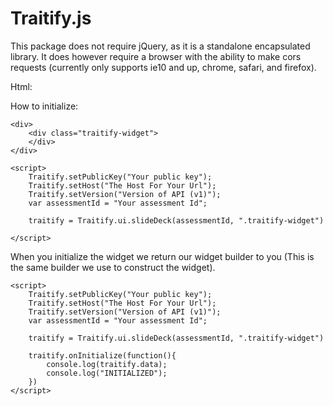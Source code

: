 
Traitify.js
===============

This package does not require jQuery, as it is a standalone encapsulated library. It does however require a browser with the ability to make cors requests (currently only supports ie10 and up, chrome, safari, and firefox).

Html:


How to initialize:

    <div>
        <div class="traitify-widget">
        </div>
    </div>

    <script>
        Traitify.setPublicKey("Your public key");
        Traitify.setHost("The Host For Your Url");
        Traitify.setVersion("Version of API (v1)");
        var assessmentId = "Your assessment Id";

        traitify = Traitify.ui.slideDeck(assessmentId, ".traitify-widget")
        
    </script>
    

When you initialize the widget we return our widget builder to you (This is the same builder we use to construct the widget).

    <script>
        Traitify.setPublicKey("Your public key");
        Traitify.setHost("The Host For Your Url");
        Traitify.setVersion("Version of API (v1)");
        var assessmentId = "Your assessment Id";

        traitify = Traitify.ui.slideDeck(assessmentId, ".traitify-widget")
        
        traitify.onInitialize(function(){
            console.log(traitify.data);
            console.log("INITIALIZED");
        })
    </script>

